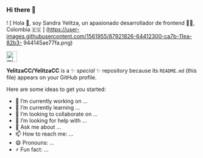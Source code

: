 ### Hi there 👋


! [ Hola 👋, soy Sandra Yelitza, un apasionado desarrollador de frontend 👨‍💻, ​​Colombia 🇪🇸 ] (https://user-images.githubusercontent.com/1561955/87921826-64412300-ca7b-11ea-82b3- 944145ae77fa.png)

<p align = "centro">
   <a href="https://twitch.tv/midudev" target="blank" style='margin-right:4px'>
    <img align = "center" src = "https://cdn.jsdelivr.net/npm/simple-icons@3.0.1/icons/twitch.svg" alt = "midudev" height = "28px" width = "28px "/>
  </a>
 

**YelitzaCC/YelitzaCC** is a ✨ _special_ ✨ repository because its `README.md` (this file) appears on your GitHub profile.

Here are some ideas to get you started:

- 🔭 I’m currently working on ...
- 🌱 I’m currently learning ...
- 👯 I’m looking to collaborate on ...
- 🤔 I’m looking for help with ...
- 💬 Ask me about ...
- 📫 How to reach me: ...
- 😄 Pronouns: ...
- ⚡ Fun fact: ...

